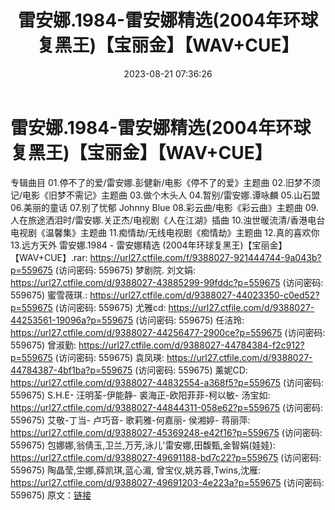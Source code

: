 ﻿---
title: 雷安娜.1984-雷安娜精选(2004年环球复黑王)【宝丽金】【WAV+CUE】
date: 2023-08-21 07:36:26
categories: WAV车载音乐、镜像
tags: 华语中文
---
# 雷安娜.1984-雷安娜精选(2004年环球复黑王)【宝丽金】【WAV+CUE】

专辑曲目
01.停不了的爱/雷安娜.彭健新/电影《停不了的爱》主题曲
02.旧梦不须记/电影《旧梦不需记》主题曲
03.做个木头人
04.暂别/雷安娜.谭咏麟
05.山石盟
06.美丽的童话
07.别了忧郁 Johnny Blue
08.彩云曲/电影《彩云曲》主题曲
09.人在旅途洒泪时/雷安娜.关正杰/电视剧《人在江湖》插曲
10.浊世暖流清/香港电台电视剧《温馨集》主题曲
11.痴情劫/无线电视剧《痴情劫》主题曲
12.真的喜欢你
13.远方天外
雷安娜.1984 - 雷安娜精选 (2004年环球复黑王)【宝丽金】【WAV+CUE】.rar: https://url27.ctfile.com/f/9388027-921444744-9a043b?p=559675
(访问密码: 559675)
梦剧院. 刘文娟: https://url27.ctfile.com/d/9388027-43885299-99fddc?p=559675
(访问密码: 559675)
蜜雪薇琪.: https://url27.ctfile.com/d/9388027-44023350-c0ed52?p=559675
(访问密码: 559675)
尤雅cd: https://url27.ctfile.com/d/9388027-44253561-19096a?p=559675
(访问密码: 559675)
任洁玲: https://url27.ctfile.com/d/9388027-44256477-2900ce?p=559675
(访问密码: 559675)
曾淑勤: https://url27.ctfile.com/d/9388027-44784384-f2c912?p=559675
(访问密码: 559675)
袁凤瑛: https://url27.ctfile.com/d/9388027-44784387-4bf1ba?p=559675
(访问密码: 559675)
薰妮CD: https://url27.ctfile.com/d/9388027-44832554-a368f5?p=559675
(访问密码: 559675)
S.H.E- 汪明荃-伊能静- 裘海正-欧阳菲菲-柯以敏- 汤宝如: https://url27.ctfile.com/d/9388027-44844311-058e62?p=559675
(访问密码: 559675)
艾敬-丁当- 卢巧音- 歌莉雅-何嘉丽- 侯湘婷- 蒋丽萍: https://url27.ctfile.com/d/9388027-45369248-e42f16?p=559675
(访问密码: 559675)
包娜娜,翁倩玉,卫兰,万芳,泳儿'雷安娜,田馥甄,金智娟(娃娃): https://url27.ctfile.com/d/9388027-49691188-bd7c22?p=559675
(访问密码: 559675)
陶晶莹,坣娜,薛凯琪,蓝心湄, 曾宝仪,姚苏蓉,Twins,沈雁: https://url27.ctfile.com/d/9388027-49691203-4e223a?p=559675
(访问密码: 559675)
原文：[链接](https://blog.sina.com.cn/s/blog_1647c7e760103137a.html)